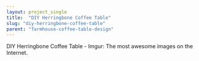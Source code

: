 ```yaml
---
layout: project_single
title:  "DIY Herringbone Coffee Table"
slug: "diy-herringbone-coffee-table"
parent: "farmhouse-coffee-table-design"
---
```

DIY Herringbone Coffee Table - Imgur: The most awesome images on the Internet.